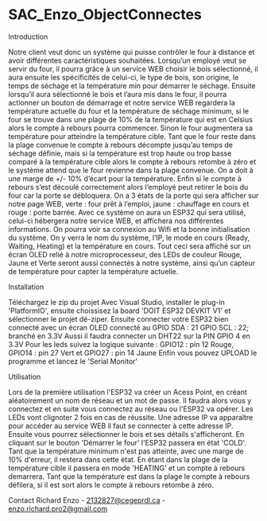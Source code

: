 # SAC_Enzo_ObjectConnectes

Introduction

Notre client veut donc un système qui puisse contrôler le four à distance et avoir différentes caractéristiques souhaitées. Lorsqu’un employé veut se servir du four, il pourra grâce à un service WEB choisir le bois sélectionné, il aura ensuite les spécificités de celui-ci, le type de bois, son origine, le temps de séchage et la température min pour démarrer le séchage. 
Ensuite lorsqu’il aura sélectionné le bois et l’aura mis dans le four, il pourra actionner un bouton de démarrage et notre service WEB regardera la température actuelle du four et la température de séchage minimum, si le four se trouve dans une plage de 10% de la température qui est en Celsius alors le compte à rebours pourra commencer.
Sinon le four augmentera sa température pour atteindre la température cible. Tant que le four reste dans la plage convenue le compte à rebours décompte jusqu’au temps de séchage définie, mais si la température est trop haute ou trop basse comparé à la température cible alors le compte à rebours retombe à zéro et le système attend que le four revienne dans la plage convenue. On a doit à une marge de +/- 10% d’écart pour la température.
Enfin si le compte à rebours s’est découlé correctement alors l’employé peut retirer le bois du four car la porte se débloquera. On a 3 états de la porte qui sera afficher sur notre page WEB, verte : four prêt à l’emploi, jaune : chauffage en cours et rouge : porte barrée.
Avec ce système on aura un ESP32 qui sera utilisé, celui-ci hébergera notre service WEB, et affichera nos différentes informations. On pourra voir sa connexion au Wifi et la bonne initialisation du système. On y verra le nom du système, l’IP, le mode en cours (Ready, Waiting, Heating) et la température en cours. Tout ceci sera affiché sur un écran OLED relié à notre microprocesseur, des LEDs de couleur Rouge, Jaune et Verte seront aussi connectés à notre système, ainsi qu’un capteur de température pour capter la température actuelle.

Installation

Téléchargez le zip du projet
Avec Visual Studio, installer le plug-in 'PlatformIO', ensuite choissisez la board 'DOIT ESP32 DEVKIT V1' et sélectionner le projet dé-ziper.
Ensuite connecter votre ESP32 bien connecté avec un écran OLED connecté au GPIO SDA : 21 GPIO SCL : 22; branché en 3.3V
Aussi il faudra connecter un DHT22 sur la PIN GPIO 4 en 3.3V
Pour les leds suivez la logique suivante : GPIO12 : pin 12   Rouge, GPIO14 : pin 27   Vert et GPIO27 : pin 14   Jaune 
Enfin vous pouvez UPLOAD le programme et lancez le 'Serial Monitor'

Utilisation

Lors de la première utilisation l'ESP32 va créer un Acess Point, en créant aléatoirement un nom de réseau et un mot de passe.
Il faudra alors vous y connectez et en suite vous connectez au réseau ou l'ESP32 va opérer. Les LEDs vont clignoter 2 fois en cas de réussite.
Une adresse IP va apparaître pour accéder au service WEB il faut se connecter à cette adresse IP.
Ensuite vous pourrez sélectionner le bois et ses détails s'afficheront. En cliquant sur le bouton 'Démarrer le four' l'ESP32 passera en état 'COLD'.
Tant que la température minimum n'est pas atteinte, avec une marge de 10% d'erreur, il restera dans cette état.
En étant dans la plage de la température cible il passera en mode 'HEATING' et un compte à rebours demarrera.
Tant que la température est dans la plage le compte à rebours défilera, si il est sort alors le compte à rebours retombe à zéro.

Contact
Richard Enzo - 2132827@cegeprdl.ca - enzo.richard.pro2@gmail.com
